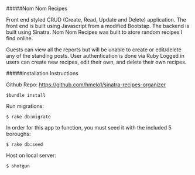 #####Nom Nom Recipes

Front end styled CRUD (Create, Read, Update and Delete) application. The front end is built using Javascript from a modified Bootstap. The backend is built using Sinatra.  Nom Nom Recipes was built to store random recipes I find online.

Guests can view all the reports but will be unable to create or edit/delete any of the standing posts. User authentication is done via Ruby Logged in users can create new recipes, edit their own, and delete their own recipes.

#####Installation Instructions

Github Repo: https://github.com/hmelo1/sinatra-recipes-organizer
```
$bundle install
```
Run migrations:
```
$ rake db:migrate
```
In order for this app to function, you must seed it with the included 5 boroughs:
```
$ rake db:seed
```
Host on local server:
```
$ shotgun
```
